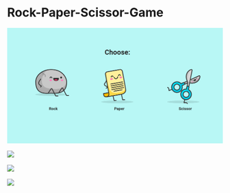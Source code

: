# Rock-Paper-Scissor-Game

![](https://github.com/HidayahJadaan/Rock-Paper-Scissor-Game/blob/master/images/RPS-GAME.png)

![](https://github.com/HidayahJadaan/Rock-Paper-Scissor-Game/blob/master/images/RPS-WIN.png)

![](https://github.com/HidayahJadaan/Rock-Paper-Scissor-Game/blob/master/images/RPS-TIED.png)

![](https://github.com/HidayahJadaan/Rock-Paper-Scissor-Game/blob/master/images/RPS-LOST.png)
